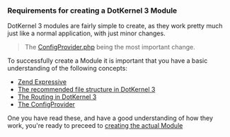 ### Requirements for creating a DotKernel 3 Module

DotKernel 3 modules are fairly simple to create, as they work pretty much just like a normal application, with just minor changes.
> The [ConfigProvider.php](ConfigProvider.md) being the most important change.

To successfully create a Module it is important that you have a basic understanding of the following concepts:
* [Zend Expressive](https://docs.zendframework.com/zend-expressive/)
* [The recommended file structure in DotKernel 3](File-Structure.md)
* [The Routing in DotKernel 3](Routing.md)
* [The ConfigProvider](ConfigProvider.md)

One you have read these, and have a good understanding of how they work, you're ready to preceed to [creating the actual Module](Creating-a-simple-Module.md)
